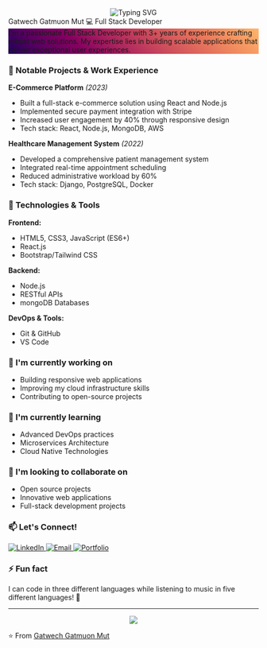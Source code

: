 <div align="center">
  <img src="https://readme-typing-svg.herokuapp.com?font=Fira+Code&weight=500&size=40&pause=1000&color=2E9BF7&center=true&vCenter=true&width=600&height=100&lines=Hi+there!+%F0%9F%91%8B;I'm+Gatwech+Gatmuon+Mut;Full+Stack+Developer" alt="Typing SVG" />
</div>
Gatwech Gatmuon Mut
💻 Full Stack Developer

<div style="background: linear-gradient(45deg, #1f005c, #5b0060, #870160, #ac255e, #ca485c, #e16b5c, #f39060, #ffb56b);">
I'm a passionate Full Stack Developer with 3+ years of experience crafting robust web solutions. My expertise lies in building scalable applications that deliver exceptional user experiences.
</div>

### 🎯 Notable Projects & Work Experience

**E-Commerce Platform** _(2023)_
- Built a full-stack e-commerce solution using React and Node.js
- Implemented secure payment integration with Stripe
- Increased user engagement by 40% through responsive design
- Tech stack: React, Node.js, MongoDB, AWS

**Healthcare Management System** _(2022)_
- Developed a comprehensive patient management system
- Integrated real-time appointment scheduling
- Reduced administrative workload by 60%
- Tech stack: Django, PostgreSQL, Docker

### 🔧 Technologies & Tools

**Frontend:**
- HTML5, CSS3, JavaScript (ES6+)
- React.js
- Bootstrap/Tailwind CSS

**Backend:**
- Node.js
- RESTful APIs
- mongoDB Databases

**DevOps & Tools:**
- Git & GitHub
- VS Code

### 🔭 I'm currently working on
- Building responsive web applications
- Improving my cloud infrastructure skills
- Contributing to open-source projects

### 🌱 I'm currently learning
- Advanced DevOps practices
- Microservices Architecture
- Cloud Native Technologies

### 👯 I'm looking to collaborate on
- Open source projects
- Innovative web applications
- Full-stack development projects

### 📫 Let's Connect!
<div align="left">
  <a href="your-linkedin-url" target="_blank">
    <img src="https://img.shields.io/badge/LinkedIn-0077B5?style=for-the-badge&logo=linkedin&logoColor=white" alt="LinkedIn"/>
  </a>
  <a href="mailto:your-email@example.com">
    <img src="https://img.shields.io/badge/Email-D14836?style=for-the-badge&logo=gmail&logoColor=white" alt="Email"/>
  </a>
  <a href="your-portfolio-url" target="_blank">
    <img src="https://img.shields.io/badge/Portfolio-000000?style=for-the-badge&logo=About.me&logoColor=white" alt="Portfolio"/>
  </a>
</div>

### ⚡ Fun fact
I can code in three different languages while listening to music in five different languages! 🎵

---
<div align="center">
  <img src=https://web.facebook.com/profile.php?id=100090519130765 />
</div>

⭐️ From [Gatwech Gatmuon Mut](https://github.com/gatwechg)
